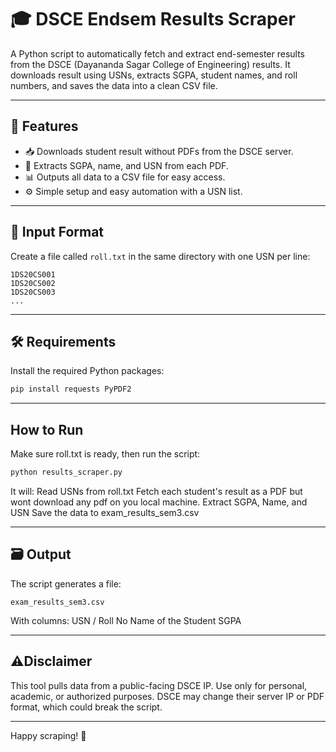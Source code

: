 # 🎓 DSCE Endsem Results Scraper

A Python script to automatically fetch and extract end-semester results from the DSCE (Dayananda Sagar College of Engineering) results. It downloads result using USNs, extracts SGPA, student names, and roll numbers, and saves the data into a clean CSV file.

---

## 📌 Features

- 📥 Downloads student result without PDFs from the DSCE server.
- 🧾 Extracts SGPA, name, and USN from each PDF.
- 📊 Outputs all data to a CSV file for easy access.
- ⚙️ Simple setup and easy automation with a USN list.

---

## 📄 Input Format

Create a file called `roll.txt` in the same directory with one USN per line:

```
1DS20CS001
1DS20CS002
1DS20CS003
...
```
---

## 🛠️ Requirements

Install the required Python packages:

```bash
pip install requests PyPDF2
```
---

## How to Run
Make sure roll.txt is ready, then run the script:

```bash
python results_scraper.py
```

It will:
Read USNs from roll.txt
Fetch each student's result as a PDF but wont download any pdf on you local machine.
Extract SGPA, Name, and USN
Save the data to exam_results_sem3.csv

---

## 🗃️ Output
The script generates a file:
```
exam_results_sem3.csv
```
With columns:
USN / Roll No
Name of the Student
SGPA

---

## ⚠️Disclaimer
This tool pulls data from a public-facing DSCE IP.
Use only for personal, academic, or authorized purposes.
DSCE may change their server IP or PDF format, which could break the script.

---
Happy scraping! 🚀
